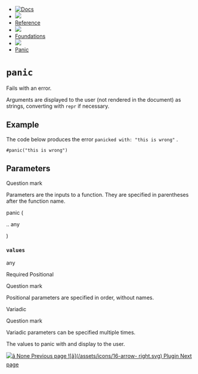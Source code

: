   * [ ![Docs](/assets/icons/16-docs-dark.svg) ](/docs)
  * ![](/assets/icons/16-arrow-right.svg)
  * [ Reference ](/docs/reference/)
  * ![](/assets/icons/16-arrow-right.svg)
  * [ Foundations ](/docs/reference/foundations/)
  * ![](/assets/icons/16-arrow-right.svg)
  * [ Panic ](/docs/reference/foundations/panic/)

#  ` panic `

Fails with an error.

Arguments are displayed to the user (not rendered in the document) as strings,
converting with ` repr ` if necessary.

##  Example

The code below produces the error ` panicked with: "this is wrong" ` .

    
    
    #panic("this is wrong")
    

##  Parameters

Question mark

Parameters are the inputs to a function. They are specified in parentheses
after the function name.

panic  (

..  any

)

###  ` values `

any

Required  Positional

Question mark

Positional parameters are specified in order, without names.

Variadic

Question mark

Variadic parameters can be specified multiple times.

The values to panic with and display to the user.

[ ![â](/assets/icons/16-arrow-right.svg) None  Previous page
](/docs/reference/foundations/none/) [ ![â](/assets/icons/16-arrow-
right.svg) Plugin  Next page  ](/docs/reference/foundations/plugin/)

